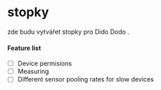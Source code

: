 # stopky 

zde budu vytvářet stopky pro Dido Dodo .

#### Feature list
- [ ] Device permisions
- [ ] Measuring
- [ ] Different sensor pooling rates for slow devices
